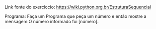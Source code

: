 Link fonte do exerciccio: https://wiki.python.org.br/EstruturaSequencial

Programa:
Faça um Programa que peça um número e então mostre a mensagem O número informado foi [número].